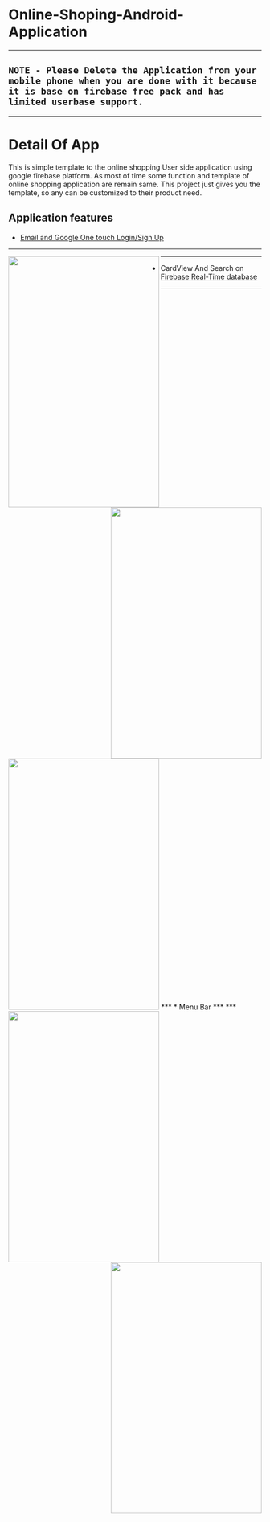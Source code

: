 # Online-Shoping-Android-Application

***
## `NOTE - Please Delete the Application from your mobile phone when you are done with it because it is base on firebase free pack and has limited userbase support.`
***
# Detail Of App
  This is simple template to the online shopping User side application using google firebase platform. As most of time some function and template of online shopping application are remain same. This project just gives you the template, so any can be customized to their product need.
  
## Application features
 * [Email and Google One touch Login/Sign Up](https://firebase.google.com/products/auth/)
***
   <img src="https://github.com/param087/Online-Shopping-Android-Application/blob/master/Images/App/1.png" align="left" height="500"         width="300"><img src="https://github.com/param087/Online-Shopping-Android-Application/blob/master/Images/App/2.png" height="500"           width="300" align="right">
***
 * CardView And Search on [Firebase Real-Time database](https://firebase.google.com/products/realtime-database/)
***
   <img src="https://github.com/param087/Online-Shopping-Android-Application/blob/master/Images/App/4.png"  height="500" width="300">
***
 * Menu Bar
***
   <img src="https://github.com/param087/Online-Shopping-Android-Application/blob/master/Images/App/7.png" align="left" height="500"         width="300"><img src="https://github.com/param087/Online-Shopping-Android-Application/blob/master/Images/App/8.png" height="500"           width="300" align="right">
***
 



